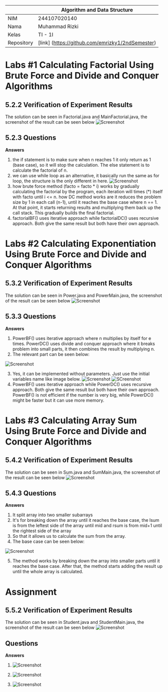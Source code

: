 |  | Algorithm and Data Structure |
|--|--|
| NIM |  244107020140|
| Nama |  Muhammad Rizki |
| Kelas | TI - 1I |
| Repository | [link] (https://github.com/emrizky1/2ndSemester) |

# Labs #1 Calculating Factorial Using Brute Force and Divide and Conquer Algorithms

## 5.2.2 Verification of Experiment Results
The solution can be seen in Factorial.java and MainFactorial.java, the screenshot of the result can be seen below
![ Screenshot ](img/1.png)

## 5.2.3 Questions
**Answers**
1. the if statement is to make sure when n reaches 1 it only return as 1 (base case), so it will stop the calculation. The else statement is to calculate the factorial of n.
2. we can use while loop as an alternative, it basically run the same as for loop, the structure is the only different in here. 
![ Screenshot ](img/2.png)
3. how brute force method (facto = facto * i) works by gradually calculating the factorial by the program, each iteration will times (*) itself with facto until i <= n.
how DC method works are it reduces the problem size by 1 in each call (n-1), until it reaches the base case where n == 1. At that point, it starts returning results and multiplying them back up the call stack. This gradually builds the final factorial.
4. factorialBF() uses iterative approach while factorialDC() uses recursive approach. Both give the same result but both have their own approach.

# Labs #2 Calculating Exponentiation Using Brute Force and Divide and Conquer Algorithms

## 5.3.2 Verification of Experiment Results
The solution can be seen in Power.java and PowerMain.java, the screenshot of the result can be seen below
![ Screenshot ](img/3.png)

## 5.3.3 Questions
**Answers**
1. PowerBF() uses iterative approach where n multiplies by itself for e times. PowerDC() uses divide and conquer approach where it breaks problem into small parts, it then combines the result by multiplying n.
2. The relevant part can be seen below:

![ Screenshot ](img/4.png)

3. Yes, it can be implemented without parameters. Just use the initial variables name like image below.
![ Screenshot ](img/5.png)
![ SCreenshot ](img/6.png)
4. PowerBF() uses iterative approach while PowerDC() uses recursive approach. Both give the same result but both have their own approach. PowerBF() is not efficient if the number is very big, while PowerDC() might be faster but it can use more memory.

# Labs #3 Calculating Array Sum Using Brute Force and Divide and Conquer Algorithms

## 5.4.2 Verification of Experiment Results
The solution can be seen in Sum.java and SumMain.java, the screenshot of the result can be seen below
![ Screenshot ](img/7.png)

## 5.4.3 Questions
**Answers**
1. It split array into two smaller subarrays
2. It's for breaking down the array until it reaches the base case, the lsum is from the leftest side of the array until mid and rsum is from mid+1 until the rightest side of the array
3. So that it allows us to calculate the sum from the array.
4. The base case can be seen below:

![ Screenshot ](img/8.png)

5. The method works by breaking down the array into smaller parts until it reaches the base case. After that, the method starts adding the result up until the whole array is calculated.

# Assignment

## 5.5.2 Verification of Experiment Results
The solution can be seen in Student.java and StudentMain.java, the screenshot of the result can be seen below
![ Screenshot ](img/9.png)

## Questions
**Answers**
1. ![ Screenshot ](img/10.png)

2. ![ Screenshot ](img/11.png)

3. ![ Screenshot ](img/12.png)
